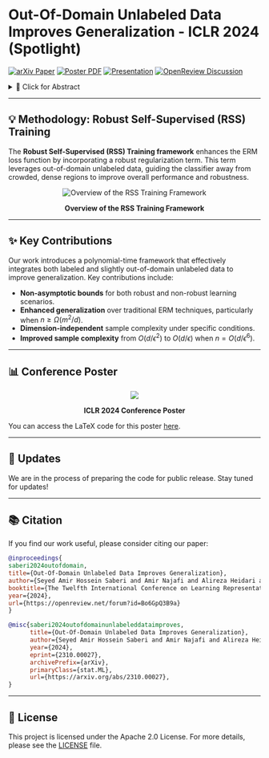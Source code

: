 # Out-Of-Domain Unlabeled Data Improves Generalization - ICLR 2024 (Spotlight)

[![arXiv Paper](https://img.shields.io/badge/arXiv-Paper-<COLOR>.svg)](https://arxiv.org/abs/2310.00027)
[![Poster PDF](https://img.shields.io/badge/Poster-PDF-87CEEB)](https://iclr.cc/media/PosterPDFs/ICLR%202024/19202.png?t=1712876187.1666338)
[![Presentation](https://img.shields.io/badge/Presentation-ICLR%202024-FFA500)](https://iclr.cc/virtual/2024/poster/19202)
[![OpenReview Discussion](https://img.shields.io/badge/OpenReview-Discussion-B762C1)](https://openreview.net/forum?id=Bo6GpQ3B9a)

<details>
    <summary>📜 Click for Abstract</summary>

We propose a novel framework for incorporating unlabeled data into semi-supervised classification problems, where scenarios involving the minimization of either:

- *i)* adversarially robust, or 
- *ii)* non-robust loss functions 

have been considered. Notably, we allow the unlabeled samples to deviate slightly (in the total variation sense) from the in-domain distribution. The core idea behind our framework is to combine **Distributionally Robust Optimization (DRO)** with **self-supervised training**. As a result, we also leverage **efficient polynomial-time algorithms** for the training stage.

From a theoretical standpoint, we apply our framework to the classification problem of a mixture of two Gaussians in $\mathbb{R}^d$, where, in addition to the $m$ independent and labeled samples from the true distribution, a set of $n$ (usually with $n \gg m$) out-of-domain and unlabeled samples are also provided.

Using only the labeled data, it is known that the generalization error can be bounded by:

$$\propto \left(\frac{d}{m}\right)^{1/2}.$$

However, using our method on both isotropic and non-isotropic Gaussian mixture models, one can derive a new set of analytically explicit and non-asymptotic bounds which show substantial improvement in the generalization error compared to ERM.

Our results underscore two significant insights:

1. Out-of-domain samples, even when unlabeled, can be harnessed to narrow the generalization gap, provided that the true data distribution adheres to a form of the *"cluster assumption"*.
2. The semi-supervised learning paradigm can be regarded as a special case of our framework when there are no distributional shifts.

We validate our claims through experiments conducted on a variety of synthetic and real-world datasets.

</details>

---

## 💡 Methodology: Robust Self-Supervised (RSS) Training

The **Robust Self-Supervised (RSS) Training framework** enhances the ERM loss function by incorporating a robust regularization term. This term leverages out-of-domain unlabeled data, guiding the classifier away from crowded, dense regions to improve overall performance and robustness.

<div align="center">
  <img src="https://raw.githubusercontent.com/deepmancer/rss-training-iclr2024/main/poster/images/pipeline.png" alt="Overview of the RSS Training Framework" style="max-width: 100%;">
  <p><strong>Overview of the RSS Training Framework</strong></p>
</div>

---

## ✨ Key Contributions

Our work introduces a polynomial-time framework that effectively integrates both labeled and slightly out-of-domain unlabeled data to improve generalization. Key contributions include:

- **Non-asymptotic bounds** for both robust and non-robust learning scenarios.
- **Enhanced generalization** over traditional ERM techniques, particularly when $n \geq \Omega(m^2/d)$.
- **Dimension-independent** sample complexity under specific conditions.
- **Improved sample complexity** from $O(d/\epsilon^2)$ to $O(d/\epsilon)$ when $n = O(d/\epsilon^6)$.

---

## 📊 Conference Poster

<div align="center">
  <img src="https://raw.githubusercontent.com/deepmancer/rss-training-iclr2024/main/poster/poster.png" style="max-width: 100%;">
  <p><strong>ICLR 2024 Conference Poster</strong></p>
</div>

You can access the LaTeX code for this poster [here](https://github.com/deepmancer/rss-training-iclr2024/tree/main/poster).

---

## 🚩 Updates

We are in the process of preparing the code for public release. Stay tuned for updates!

---

## 📚 Citation

If you find our work useful, please consider citing our paper:

```bibtex
@inproceedings{
saberi2024outofdomain,
title={Out-Of-Domain Unlabeled Data Improves Generalization},
author={Seyed Amir Hossein Saberi and Amir Najafi and Alireza Heidari and Mohammad Hosein Movasaghinia and Abolfazl Motahari and Babak Khalaj},
booktitle={The Twelfth International Conference on Learning Representations},
year={2024},
url={https://openreview.net/forum?id=Bo6GpQ3B9a}
}
```

```bibtex
@misc{saberi2024outofdomainunlabeleddataimproves,
      title={Out-Of-Domain Unlabeled Data Improves Generalization}, 
      author={Seyed Amir Hossein Saberi and Amir Najafi and Alireza Heidari and Mohammad Hosein Movasaghinia and Abolfazl Motahari and Babak H. Khalaj},
      year={2024},
      eprint={2310.00027},
      archivePrefix={arXiv},
      primaryClass={stat.ML},
      url={https://arxiv.org/abs/2310.00027}, 
}
```

---

## 📝 License

This project is licensed under the Apache 2.0 License. For more details, please see the [LICENSE](LICENSE) file.
